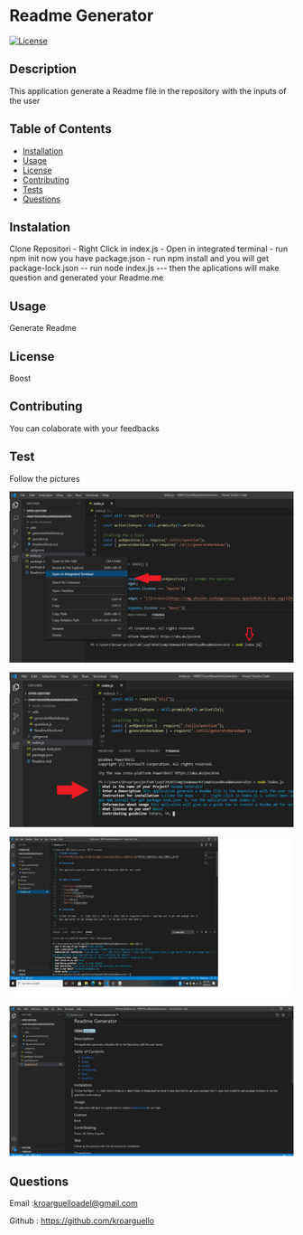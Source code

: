 # Readme Generator
[![License](https://img.shields.io/badge/License-Boost%201.0-lightblue.svg)](https://www.boost.org/LICENSE_1_0.txt)
  
## Description

This application generate a Readme file in the repository with the inputs of the user


## Table of Contents
    
  * [Installation](#instalation)
  * [Usage](#usage)
  * [License](#license)
  * [Contributing](#contributing)
  * [Tests](#test)
  * [Questions](#questions)

## Instalation

Clone Repositori - Right Click  in index.js - Open in integrated terminal - run npm init  now you have  package.json - run npm install and you will get package-lock.json -- run node index.js  ---  then the aplications will make question and generated your Readme.me 


## Usage

Generate Readme

## License

Boost
 



## Contributing

You can colaborate with your feedbacks

## Test
Follow the pictures 



![Alt text](utils/img/runindexjs.png?raw=true )   
 
![Alt text](utils/img/questions.png?raw=true )   
 
![Alt text](utils/img/viewReadme1.png?raw=true)   
 
![Alt text](utils/img/Readme2.png?raw=true)   
 

## Questions

 Email :kroarguelloadel@gmail.com   
 
 Github : https://github.com/kroarguello


